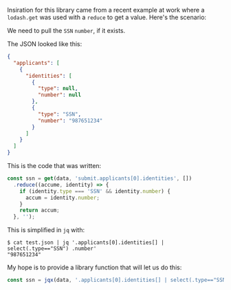 Insiration for this library came from a recent example at work where a `lodash.get` was used with a `reduce` to get a value. Here's the scenario:

We need to pull the `SSN` `number`, if it exists.

The JSON looked like this:
```json
{
  "applicants": [
    {
      "identities": [
        {
          "type": null,
          "number": null
        },
        {
          "type": "SSN",
          "number": "987651234"
        }
      ]
    }
  ]
}
```

This is the code that was written:

```javascript
const ssn = get(data, 'submit.applicants[0].identities', [])
  .reduce((accume, identity) => {
    if (identity.type === 'SSN' && identity.number) {
      accum = identity.number;
    }
    return accum;
  }, '');
```

This is simplified in `jq` with:

```shell
$ cat test.json | jq '.applicants[0].identities[] | select(.type=="SSN") .number'
"987651234"
```

My hope is to provide a library function that will let us do this:

```javascript
const ssn = jqx(data, '.applicants[0].identities[] | select(.type=="SSN") .number');
```